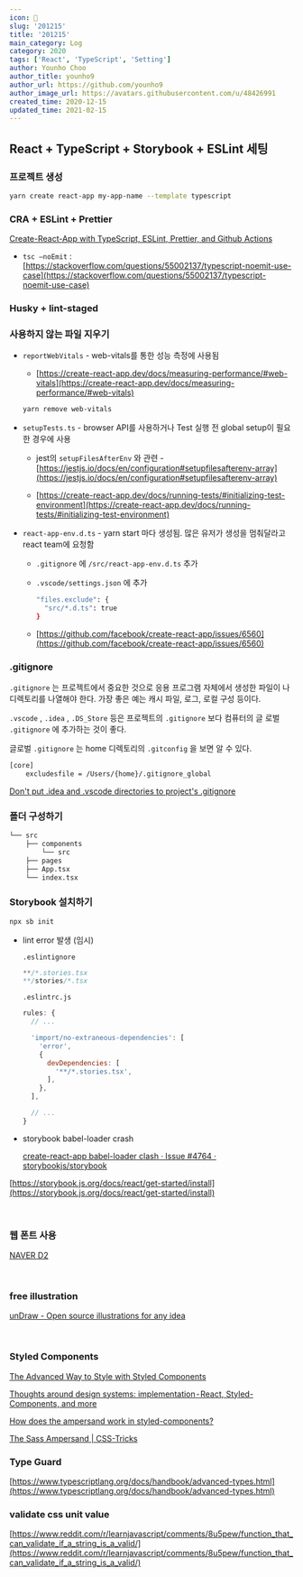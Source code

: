 ```yaml
---
icon: 📆
slug: '201215'
title: '201215'
main_category: Log
category: 2020
tags: ['React', 'TypeScript', 'Setting']
author: Younho Choo
author_title: younho9
author_url: https://github.com/younho9
author_image_url: https://avatars.githubusercontent.com/u/48426991
created_time: 2020-12-15
updated_time: 2021-02-15
---
```


## React + TypeScript + Storybook + ESLint 세팅

### 프로젝트 생성

```bash
yarn create react-app my-app-name --template typescript
```

### CRA + ESLint + Prettier

[Create-React-App with TypeScript, ESLint, Prettier, and Github Actions](https://medium.com/@brygrill/create-react-app-with-typescript-eslint-prettier-and-github-actions-f3ce6a571c97)

- `tsc —noEmit` :
  [https://stackoverflow.com/questions/55002137/typescript-noemit-use-case](https://stackoverflow.com/questions/55002137/typescript-noemit-use-case)

### Husky + lint-staged

### 사용하지 않는 파일 지우기

- `reportWebVitals` - web-vitals를 통한 성능 측정에 사용됨

  - [https://create-react-app.dev/docs/measuring-performance/#web-vitals](https://create-react-app.dev/docs/measuring-performance/#web-vitals)

  ```bash
  yarn remove web-vitals
  ```

- `setupTests.ts` - browser API를 사용하거나 Test 실행 전 global setup이 필요한
  경우에 사용

  - jest의 `setupFilesAfterEnv` 와 관련 -
    [https://jestjs.io/docs/en/configuration#setupfilesafterenv-array](https://jestjs.io/docs/en/configuration#setupfilesafterenv-array)

  - [https://create-react-app.dev/docs/running-tests/#initializing-test-environment](https://create-react-app.dev/docs/running-tests/#initializing-test-environment)

- `react-app-env.d.ts` - yarn start 마다 생성됨. 많은 유저가 생성을 멈춰달라고
  react team에 요청함

  - `.gitignore` 에 `/src/react-app-env.d.ts` 추가

  - `.vscode/settings.json` 에 추가

    ```bash
    "files.exclude": {
      "src/*.d.ts": true
    }
    ```

  - [https://github.com/facebook/create-react-app/issues/6560](https://github.com/facebook/create-react-app/issues/6560)

### .gitignore

`.gitignore` 는 프로젝트에서 중요한 것으로 응용 프로그램 자체에서 생성한 파일이
나 디렉토리를 나열해야 한다. 가장 좋은 예는 캐시 파일, 로그, 로컬 구성 등이다.

`.vscode` , `.idea` , `.DS_Store` 등은 프로젝트의 `.gitignore` 보다 컴퓨터의 글
로벌 `.gitignore` 에 추가하는 것이 좋다.

글로벌 `.gitignore` 는 home 디렉토리의 `.gitconfig` 을 보면 알 수 있다.

```bash
[core]
    excludesfile = /Users/{home}/.gitignore_global
```

[Don't put .idea and .vscode directories to project's .gitignore](https://blog.martinhujer.cz/dont-put-idea-vscode-directories-to-projects-gitignore/)

### 폴더 구성하기

```bash
└── src
	├── components
		└── src
	├── pages
	├── App.tsx
	└── index.tsx
```

### Storybook 설치하기

```bash
npx sb init
```

- lint error 발생 (임시)

  `.eslintignore`

  ```javascript
  **/*.stories.tsx
  **/stories/*.tsx
  ```

  `.eslintrc.js`

  ```javascript
  rules: {
    // ...

    'import/no-extraneous-dependencies': [
      'error',
      {
        devDependencies: [
          '**/*.stories.tsx',
        ],
      },
    ],

    // ...
  }
  ```

- storybook babel-loader crash

  [create-react-app babel-loader clash · Issue #4764 · storybookjs/storybook](https://github.com/storybookjs/storybook/issues/4764)

[https://storybook.js.org/docs/react/get-started/install](https://storybook.js.org/docs/react/get-started/install)

<br />

### 웹 폰트 사용

[NAVER D2](https://d2.naver.com/helloworld/4969726)

<br />

### free illustration

[unDraw - Open source illustrations for any idea](https://undraw.co/)

<br />

### Styled Components

[The Advanced Way to Style with Styled Components](https://medium.com/javascript-in-plain-english/the-advanced-way-to-style-with-styled-components-98fb70c1eecc)

[Thoughts around design systems: implementation - React, Styled-Components, and more](https://uxdesign.cc/thoughts-around-design-systems-implementation-react-styled-components-etc-and-more-28ba823682f)

[How does the ampersand work in styled-components?](https://webdelving.com/blog/styled-components-ampersand/)

[The Sass Ampersand | CSS-Tricks](https://css-tricks.com/the-sass-ampersand/)

### Type Guard

[https://www.typescriptlang.org/docs/handbook/advanced-types.html](https://www.typescriptlang.org/docs/handbook/advanced-types.html)

### validate css unit value

[https://www.reddit.com/r/learnjavascript/comments/8u5pew/function_that_can_validate_if_a_string_is_a_valid/](https://www.reddit.com/r/learnjavascript/comments/8u5pew/function_that_can_validate_if_a_string_is_a_valid/)
